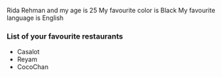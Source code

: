 Rida Rehman and my age is 25
My favourite color is Black
My favourite language is English

### List of your favourite restaurants
- Casalot
- Reyam
- CocoChan
